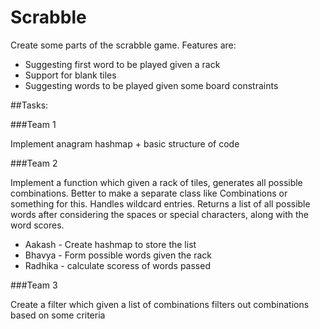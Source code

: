 # Scrabble
Create some parts of the scrabble game. Features are:
- Suggesting first word to be played given a rack
- Support for blank tiles
- Suggesting words to be played given some board constraints

##Tasks:

###Team 1

Implement anagram hashmap + basic structure of code

###Team 2

Implement a function which given a rack of tiles, generates all possible combinations. Better to make a separate class like 
Combinations or something for this. 
Handles wildcard entries. Returns a list of all possible words after considering the spaces or special characters, along with the word scores.

- Aakash - Create hashmap to store the list
- Bhavya - Form possible words given the rack
- Radhika - calculate scoress of words passed

###Team 3

Create a filter which given a list of combinations filters out combinations based on some criteria
